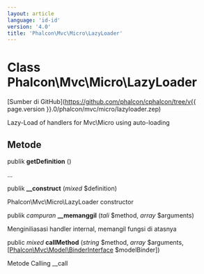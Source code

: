 ```yaml
---
layout: article
language: 'id-id'
version: '4.0'
title: 'Phalcon\Mvc\Micro\LazyLoader'
---
```

# Class **Phalcon\Mvc\Micro\LazyLoader**

[Sumber di GitHub](https://github.com/phalcon/cphalcon/tree/v{{ page.version }}.0/phalcon/mvc/micro/lazyloader.zep)

Lazy-Load of handlers for Mvc\Micro using auto-loading

## Metode

publik **getDefinition** ()

...

publik **__construct** (*mixed* $definition)

Phalcon\Mvc\Micro\LazyLoader constructor

publik *campuran* **__memanggil** (*tali* $method, *array* $arguments)

Menginiliasasi handler internal, memangil fungsi di atasnya

public *mixed* **callMethod** (*string* $method, *array* $arguments, [[Phalcon\Mvc\Model\BinderInterface](Phalcon_Mvc_Model_BinderInterface) $modelBinder])

Metode Calling __call